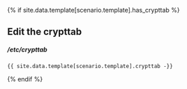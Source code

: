 {% if site.data.template[scenario.template].has_crypttab %}
## Edit the crypttab

##### /etc/crypttab
```
{{ site.data.template[scenario.template].crypttab -}}
```
{% endif %}
